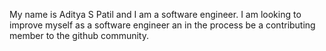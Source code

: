 My name is Aditya S Patil and I am a software engineer. I am looking to improve myself as a software engineer an in the process be a contributing member to the github community.
